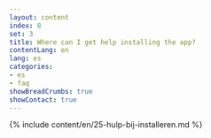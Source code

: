 ```yaml
---
layout: content
index: 8
set: 3
title: Where can I get help installing the app?
contentLang: en
lang: es
categories:
- es
- faq
showBreadCrumbs: true
showContact: true
---
```

{% include content/en/25-hulp-bij-installeren.md %}
